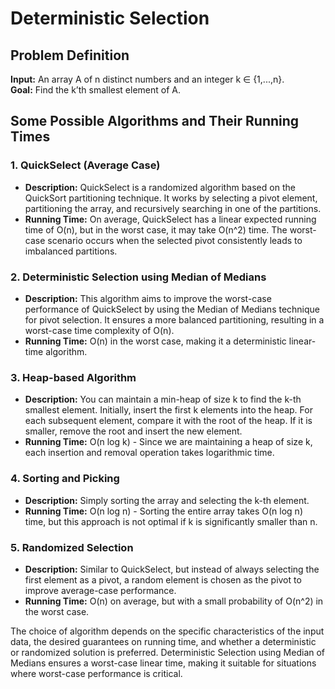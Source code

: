# Deterministic Selection

## Problem Definition
**Input:** An array A of n distinct numbers and an integer k ∈ {1,...,n}.  
**Goal:** Find the k’th smallest element of A.

## Some Possible Algorithms and Their Running Times

### 1. QuickSelect (Average Case)
- **Description:** QuickSelect is a randomized algorithm based on the QuickSort partitioning technique. It works by selecting a pivot element, partitioning the array, and recursively searching in one of the partitions.
- **Running Time:** On average, QuickSelect has a linear expected running time of O(n), but in the worst case, it may take O(n^2) time. The worst-case scenario occurs when the selected pivot consistently leads to imbalanced partitions.

### 2. Deterministic Selection using Median of Medians
- **Description:** This algorithm aims to improve the worst-case performance of QuickSelect by using the Median of Medians technique for pivot selection. It ensures a more balanced partitioning, resulting in a worst-case time complexity of O(n).
- **Running Time:** O(n) in the worst case, making it a deterministic linear-time algorithm.

### 3. Heap-based Algorithm
- **Description:** You can maintain a min-heap of size k to find the k-th smallest element. Initially, insert the first k elements into the heap. For each subsequent element, compare it with the root of the heap. If it is smaller, remove the root and insert the new element.
- **Running Time:** O(n log k) - Since we are maintaining a heap of size k, each insertion and removal operation takes logarithmic time.

### 4. Sorting and Picking
- **Description:** Simply sorting the array and selecting the k-th element.
- **Running Time:** O(n log n) - Sorting the entire array takes O(n log n) time, but this approach is not optimal if k is significantly smaller than n.

### 5. Randomized Selection
- **Description:** Similar to QuickSelect, but instead of always selecting the first element as a pivot, a random element is chosen as the pivot to improve average-case performance.
- **Running Time:** O(n) on average, but with a small probability of O(n^2) in the worst case.

The choice of algorithm depends on the specific characteristics of the input data, the desired guarantees on running time, and whether a deterministic or randomized solution is preferred. Deterministic Selection using Median of Medians ensures a worst-case linear time, making it suitable for situations where worst-case performance is critical.
